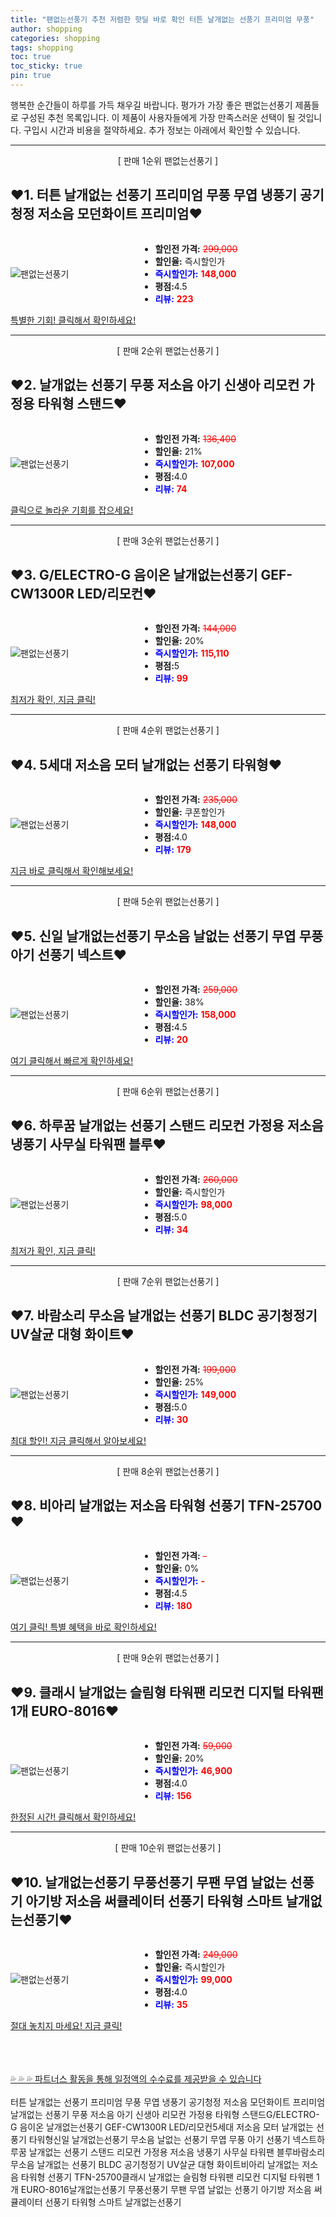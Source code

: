 ```yaml
---
title: "팬없는선풍기 추천 저렴한 핫딜 바로 확인 터튼 날개없는 선풍기 프리미엄 무풍"
author: shopping
categories: shopping
tags: shopping
toc: true
toc_sticky: true
pin: true
---
```

행복한 순간들이 하루를 가득 채우길 바랍니다. 평가가 가장 좋은 팬없는선풍기 제품들로 구성된 추천 목록입니다. 이 제품이 사용자들에게 가장 만족스러운 선택이 될 것입니다. 구입시 시간과 비용을 절약하세요. 추가 정보는 아래에서 확인할 수 있습니다.

---
<p class="toplist" style="margin: 0 auto; display: block; width: fit-content;">[ 판매 1순위 팬없는선풍기 ]</p>

<h2><strong>❤️1. 터튼 날개없는 선풍기 프리미엄 무풍 무엽 냉풍기 공기청정 저소음 모던화이트 프리미엄❤️</strong></h2>

<div style="display: flex; align-items: center;">
    <div style="flex: 0.4;">
        <img src="https://thumbnail8.coupangcdn.com/thumbnails/remote/230x230ex/image/vendor_inventory/f5fd/7522296f0fa6e98bef5446920e26d806c3d0fd684834e9ae96e70d7be945.jpg" alt="팬없는선풍기" style="max-width: 100%;">
    </div>
    <div style="flex: 0.6; margin-left: 10px;">
        <ul>
            <li><strong>할인전 가격:</strong> <del style="color: red;">299,000</del></li>
            <li><strong>할인율:</strong> 즉시할인가</li>
            <li><span style='color:blue'><strong>즉시할인가:</strong></span> <span style='color:red'><strong>148,000</strong></span></li>
            <li><strong>평점:</strong>4.5</li>
            <li><span style='color:blue'><strong>리뷰:</strong></span> <span style='color:red'><strong>223</strong></span></li>
        </ul>
    </div>
</div>
<div class="center">
    <a href="https://William4Davisa.github.io?lptag=AF9450613&subid=githubio&pageKey=8026850716&traceid=V0-153&itemId=22434953942&vendorItemId=89644803610" class="myButton">
        특별한 기회! 클릭해서 확인하세요!
    </a>
</div>


---
<p class="toplist" style="margin: 0 auto; display: block; width: fit-content;">[ 판매 2순위 팬없는선풍기 ]</p>

<h2><strong>❤️2. 날개없는 선풍기 무풍 저소음 아기 신생아 리모컨 가정용 타워형 스탠드❤️</strong></h2>

<div style="display: flex; align-items: center;">
    <div style="flex: 0.4;">
        <img src="https://thumbnail8.coupangcdn.com/thumbnails/remote/230x230ex/image/vendor_inventory/e6f3/39dea1c37c224a5a1196e4c6b3c7a50b0a7be9d53b8805e92d78f050eb10.jpg" alt="팬없는선풍기" style="max-width: 100%;">
    </div>
    <div style="flex: 0.6; margin-left: 10px;">
        <ul>
            <li><strong>할인전 가격:</strong> <del style="color: red;">136,400</del></li>
            <li><strong>할인율:</strong> 21%</li>
            <li><span style='color:blue'><strong>즉시할인가:</strong></span> <span style='color:red'><strong>107,000</strong></span></li>
            <li><strong>평점:</strong>4.0</li>
            <li><span style='color:blue'><strong>리뷰:</strong></span> <span style='color:red'><strong>74</strong></span></li>
        </ul>
    </div>
</div>
<div class="center">
    <a href="https://William4Davisa.github.io?lptag=AF9450613&subid=githubio&pageKey=8106951713&traceid=V0-153&itemId=22949867711&vendorItemId=90052570350" class="myButton">
        클릭으로 놀라운 기회를 잡으세요!
    </a>
</div>


---
<p class="toplist" style="margin: 0 auto; display: block; width: fit-content;">[ 판매 3순위 팬없는선풍기 ]</p>

<h2><strong>❤️3. G/ELECTRO-G 음이온 날개없는선풍기 GEF-CW1300R LED/리모컨❤️</strong></h2>

<div style="display: flex; align-items: center;">
    <div style="flex: 0.4;">
        <img src="https://thumbnail6.coupangcdn.com/thumbnails/remote/230x230ex/image/vendor_inventory/afd0/1417ec9314efe0850b51cc5875c9184d79a37339fdb777a797136c9e6988.jpg" alt="팬없는선풍기" style="max-width: 100%;">
    </div>
    <div style="flex: 0.6; margin-left: 10px;">
        <ul>
            <li><strong>할인전 가격:</strong> <del style="color: red;">144,000</del></li>
            <li><strong>할인율:</strong> 20%</li>
            <li><span style='color:blue'><strong>즉시할인가:</strong></span> <span style='color:red'><strong>115,110</strong></span></li>
            <li><strong>평점:</strong>5</li>
            <li><span style='color:blue'><strong>리뷰:</strong></span> <span style='color:red'><strong>99</strong></span></li>
        </ul>
    </div>
</div>
<div class="center">
    <a href="https://William4Davisa.github.io?lptag=AF9450613&subid=githubio&pageKey=8166629245&traceid=V0-153&itemId=23304861607&vendorItemId=90678604826" class="myButton">
        최저가 확인, 지금 클릭!
    </a>
</div>


---
<p class="toplist" style="margin: 0 auto; display: block; width: fit-content;">[ 판매 4순위 팬없는선풍기 ]</p>

<h2><strong>❤️4. 5세대 저소음 모터 날개없는 선풍기 타워형❤️</strong></h2>

<div style="display: flex; align-items: center;">
    <div style="flex: 0.4;">
        <img src="https://thumbnail7.coupangcdn.com/thumbnails/remote/230x230ex/image/vendor_inventory/b473/13a0d8e15fe0f6a5c8e002b3492c779968b040c784ca6d7d7a5e02cfb4a9.png" alt="팬없는선풍기" style="max-width: 100%;">
    </div>
    <div style="flex: 0.6; margin-left: 10px;">
        <ul>
            <li><strong>할인전 가격:</strong> <del style="color: red;">235,000</del></li>
            <li><strong>할인율:</strong> 쿠폰할인가</li>
            <li><span style='color:blue'><strong>즉시할인가:</strong></span> <span style='color:red'><strong>148,000</strong></span></li>
            <li><strong>평점:</strong>4.0</li>
            <li><span style='color:blue'><strong>리뷰:</strong></span> <span style='color:red'><strong>179</strong></span></li>
        </ul>
    </div>
</div>
<div class="center">
    <a href="https://William4Davisa.github.io?lptag=AF9450613&subid=githubio&pageKey=7987740493&traceid=V0-153&itemId=22191170811&vendorItemId=89544405501" class="myButton">
        지금 바로 클릭해서 확인해보세요!
    </a>
</div>


---
<p class="toplist" style="margin: 0 auto; display: block; width: fit-content;">[ 판매 5순위 팬없는선풍기 ]</p>

<h2><strong>❤️5. 신일 날개없는선풍기 무소음 날없는 선풍기 무엽 무풍 아기 선풍기 넥스트❤️</strong></h2>

<div style="display: flex; align-items: center;">
    <div style="flex: 0.4;">
        <img src="https://thumbnail8.coupangcdn.com/thumbnails/remote/230x230ex/image/vendor_inventory/f886/b019e9982d2303891fe3cb506432c9cf03aa42f17f4b615cb565f230333b.jpg" alt="팬없는선풍기" style="max-width: 100%;">
    </div>
    <div style="flex: 0.6; margin-left: 10px;">
        <ul>
            <li><strong>할인전 가격:</strong> <del style="color: red;">259,000</del></li>
            <li><strong>할인율:</strong> 38%</li>
            <li><span style='color:blue'><strong>즉시할인가:</strong></span> <span style='color:red'><strong>158,000</strong></span></li>
            <li><strong>평점:</strong>4.5</li>
            <li><span style='color:blue'><strong>리뷰:</strong></span> <span style='color:red'><strong>20</strong></span></li>
        </ul>
    </div>
</div>
<div class="center">
    <a href="https://William4Davisa.github.io?lptag=AF9450613&subid=githubio&pageKey=7592664312&traceid=V0-153&itemId=20066844603&vendorItemId=86503507339" class="myButton">
        여기 클릭해서 빠르게 확인하세요!
    </a>
</div>


---
<p class="toplist" style="margin: 0 auto; display: block; width: fit-content;">[ 판매 6순위 팬없는선풍기 ]</p>

<h2><strong>❤️6. 하루꿈 날개없는 선풍기 스탠드 리모컨 가정용 저소음 냉풍기 사무실 타워팬 블루❤️</strong></h2>

<div style="display: flex; align-items: center;">
    <div style="flex: 0.4;">
        <img src="https://thumbnail7.coupangcdn.com/thumbnails/remote/230x230ex/image/vendor_inventory/54c6/814d122b70fec2ae29937fe7fbc9a1aa2bace5d5e8d0d8387b586a529aef.jpg" alt="팬없는선풍기" style="max-width: 100%;">
    </div>
    <div style="flex: 0.6; margin-left: 10px;">
        <ul>
            <li><strong>할인전 가격:</strong> <del style="color: red;">260,000</del></li>
            <li><strong>할인율:</strong> 즉시할인가</li>
            <li><span style='color:blue'><strong>즉시할인가:</strong></span> <span style='color:red'><strong>98,000</strong></span></li>
            <li><strong>평점:</strong>5.0</li>
            <li><span style='color:blue'><strong>리뷰:</strong></span> <span style='color:red'><strong>34</strong></span></li>
        </ul>
    </div>
</div>
<div class="center">
    <a href="https://William4Davisa.github.io?lptag=AF9450613&subid=githubio&pageKey=8191320020&traceid=V0-153&itemId=23441912173&vendorItemId=90468712073" class="myButton">
        최저가 확인, 지금 클릭!
    </a>
</div>


---
<p class="toplist" style="margin: 0 auto; display: block; width: fit-content;">[ 판매 7순위 팬없는선풍기 ]</p>

<h2><strong>❤️7. 바람소리 무소음 날개없는 선풍기 BLDC 공기청정기 UV살균 대형 화이트❤️</strong></h2>

<div style="display: flex; align-items: center;">
    <div style="flex: 0.4;">
        <img src="https://thumbnail9.coupangcdn.com/thumbnails/remote/230x230ex/image/vendor_inventory/411f/f626a72558c9cc00a43d984faf14dcc0c9a7fa8e1ea3aefb5f9d74f383f1.png" alt="팬없는선풍기" style="max-width: 100%;">
    </div>
    <div style="flex: 0.6; margin-left: 10px;">
        <ul>
            <li><strong>할인전 가격:</strong> <del style="color: red;">199,000</del></li>
            <li><strong>할인율:</strong> 25%</li>
            <li><span style='color:blue'><strong>즉시할인가:</strong></span> <span style='color:red'><strong>149,000</strong></span></li>
            <li><strong>평점:</strong>5.0</li>
            <li><span style='color:blue'><strong>리뷰:</strong></span> <span style='color:red'><strong>30</strong></span></li>
        </ul>
    </div>
</div>
<div class="center">
    <a href="https://William4Davisa.github.io?lptag=AF9450613&subid=githubio&pageKey=8052618396&traceid=V0-153&itemId=22588028178&vendorItemId=89629749382" class="myButton">
        최대 할인! 지금 클릭해서 알아보세요!
    </a>
</div>


---
<p class="toplist" style="margin: 0 auto; display: block; width: fit-content;">[ 판매 8순위 팬없는선풍기 ]</p>

<h2><strong>❤️8. 비아리 날개없는 저소음 타워형 선풍기 TFN-25700❤️</strong></h2>

<div style="display: flex; align-items: center;">
    <div style="flex: 0.4;">
        <img src="https://thumbnail6.coupangcdn.com/thumbnails/remote/230x230ex/image/vendor_inventory/424c/351c7a018817ae9b0d3046b354edc2305ec5bc033f92ebc54e2d710ac9a5.png" alt="팬없는선풍기" style="max-width: 100%;">
    </div>
    <div style="flex: 0.6; margin-left: 10px;">
        <ul>
            <li><strong>할인전 가격:</strong> <del style="color: red;">-</del></li>
            <li><strong>할인율:</strong> 0%</li>
            <li><span style='color:blue'><strong>즉시할인가:</strong></span> <span style='color:red'><strong>-</strong></span></li>
            <li><strong>평점:</strong>4.5</li>
            <li><span style='color:blue'><strong>리뷰:</strong></span> <span style='color:red'><strong>180</strong></span></li>
        </ul>
    </div>
</div>
<div class="center">
    <a href="https://William4Davisa.github.io?lptag=AF9450613&subid=githubio&pageKey=8000860203&traceid=V0-153&itemId=22279079393&vendorItemId=89795248000" class="myButton">
        여기 클릭! 특별 혜택을 바로 확인하세요!
    </a>
</div>


---
<p class="toplist" style="margin: 0 auto; display: block; width: fit-content;">[ 판매 9순위 팬없는선풍기 ]</p>

<h2><strong>❤️9. 클래시 날개없는 슬림형 타워팬 리모컨 디지털 타워팬 1개 EURO-8016❤️</strong></h2>

<div style="display: flex; align-items: center;">
    <div style="flex: 0.4;">
        <img src="https://thumbnail10.coupangcdn.com/thumbnails/remote/230x230ex/image/vendor_inventory/ec55/3871b93683598f5706d8090c6f5f37b85ab15a18d4c260d25a86ccb71428.jpg" alt="팬없는선풍기" style="max-width: 100%;">
    </div>
    <div style="flex: 0.6; margin-left: 10px;">
        <ul>
            <li><strong>할인전 가격:</strong> <del style="color: red;">59,000</del></li>
            <li><strong>할인율:</strong> 20%</li>
            <li><span style='color:blue'><strong>즉시할인가:</strong></span> <span style='color:red'><strong>46,900</strong></span></li>
            <li><strong>평점:</strong>4.0</li>
            <li><span style='color:blue'><strong>리뷰:</strong></span> <span style='color:red'><strong>156</strong></span></li>
        </ul>
    </div>
</div>
<div class="center">
    <a href="https://William4Davisa.github.io?lptag=AF9450613&subid=githubio&pageKey=7463175215&traceid=V0-153&itemId=19457569520&vendorItemId=86398012342" class="myButton">
        한정된 시간! 클릭해서 확인하세요!
    </a>
</div>


---
<p class="toplist" style="margin: 0 auto; display: block; width: fit-content;">[ 판매 10순위 팬없는선풍기 ]</p>

<h2><strong>❤️10. 날개없는선풍기 무풍선풍기 무팬 무엽 날없는 선풍기 아기방 저소음 써큘레이터 선풍기 타워형 스마트 날개없는선풍기❤️</strong></h2>

<div style="display: flex; align-items: center;">
    <div style="flex: 0.4;">
        <img src="https://thumbnail7.coupangcdn.com/thumbnails/remote/230x230ex/image/vendor_inventory/3820/4fe1aa2bb22c0f3922ddcdcf3b077b938e91be90fc5438c3a0e16e3a0090.png" alt="팬없는선풍기" style="max-width: 100%;">
    </div>
    <div style="flex: 0.6; margin-left: 10px;">
        <ul>
            <li><strong>할인전 가격:</strong> <del style="color: red;">249,000</del></li>
            <li><strong>할인율:</strong> 즉시할인가</li>
            <li><span style='color:blue'><strong>즉시할인가:</strong></span> <span style='color:red'><strong>99,000</strong></span></li>
            <li><strong>평점:</strong>4.0</li>
            <li><span style='color:blue'><strong>리뷰:</strong></span> <span style='color:red'><strong>35</strong></span></li>
        </ul>
    </div>
</div>
<div class="center">
    <a href="https://William4Davisa.github.io?lptag=AF9450613&subid=githubio&pageKey=8115493668&traceid=V0-153&itemId=23007349926&vendorItemId=90678531624" class="myButton">
        절대 놓치지 마세요! 지금 클릭!
    </a>
</div>

<br><br><br>[💦 💦 💦 파트너스 활동을 통해 일정액의 수수료를 제공받을 수 있습니다](https://link.coupang.com/a/bcpT2c)<br><br>터튼 날개없는 선풍기 프리미엄 무풍 무엽 냉풍기 공기청정 저소음 모던화이트 프리미엄날개없는 선풍기 무풍 저소음 아기 신생아 리모컨 가정용 타워형 스탠드G/ELECTRO-G 음이온 날개없는선풍기 GEF-CW1300R LED/리모컨5세대 저소음 모터 날개없는 선풍기 타워형신일 날개없는선풍기 무소음 날없는 선풍기 무엽 무풍 아기 선풍기 넥스트하루꿈 날개없는 선풍기 스탠드 리모컨 가정용 저소음 냉풍기 사무실 타워팬 블루바람소리 무소음 날개없는 선풍기 BLDC 공기청정기 UV살균 대형 화이트비아리 날개없는 저소음 타워형 선풍기 TFN-25700클래시 날개없는 슬림형 타워팬 리모컨 디지털 타워팬 1개 EURO-8016날개없는선풍기 무풍선풍기 무팬 무엽 날없는 선풍기 아기방 저소음 써큘레이터 선풍기 타워형 스마트 날개없는선풍기